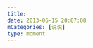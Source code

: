```yaml
---
title: 
date: 2013-06-15 20:07:08
mCategories: [说说]
type: moment
---
```


<div id="pics-20130615200708"></div>

<script src="/lib/moment/pics.js"></script>
<script>
var data = [
    {"link": "2013-06-15_000001.jpeg", "type": "shuoshuo"}
];
picsRender(data, "pics-20130615200708");
</script>

